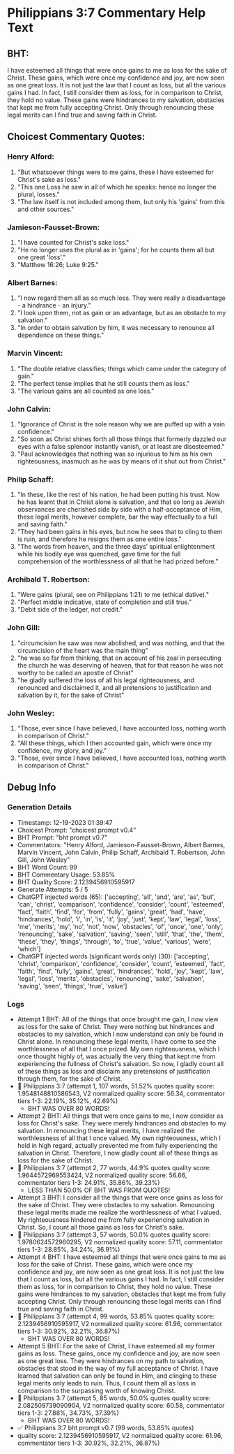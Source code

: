 # Philippians 3:7 Commentary Help Text

## BHT:
I have esteemed all things that were once gains to me as loss for the sake of Christ. These gains, which were once my confidence and joy, are now seen as one great loss. It is not just the law that I count as loss, but all the various gains I had. In fact, I still consider them as loss, for in comparison to Christ, they hold no value. These gains were hindrances to my salvation, obstacles that kept me from fully accepting Christ. Only through renouncing these legal merits can I find true and saving faith in Christ.

## Choicest Commentary Quotes:
### Henry Alford:
1. "But whatsoever things were to me gains, these I have esteemed for Christ's sake as loss."
2. "This one Loss he saw in all of which he speaks: hence no longer the plural, losses."
3. "The law itself is not included among them, but only his 'gains' from this and other sources."

### Jamieson-Fausset-Brown:
1. "I have counted for Christ's sake loss."
2. "He no longer uses the plural as in 'gains'; for he counts them all but one great 'loss'."
3. "Matthew 16:26; Luke 9:25."

### Albert Barnes:
1. "I now regard them all as so much loss. They were really a disadvantage - a hindrance - an injury."
2. "I look upon them, not as gain or an advantage, but as an obstacle to my salvation."
3. "In order to obtain salvation by him, it was necessary to renounce all dependence on these things."

### Marvin Vincent:
1. "The double relative classifies; things which came under the category of gain." 
2. "The perfect tense implies that he still counts them as loss." 
3. "The various gains are all counted as one loss."

### John Calvin:
1. "Ignorance of Christ is the sole reason why we are puffed up with a vain confidence."
2. "So soon as Christ shines forth all those things that formerly dazzled our eyes with a false splendor instantly vanish, or at least are disesteemed."
3. "Paul acknowledges that nothing was so injurious to him as his own righteousness, inasmuch as he was by means of it shut out from Christ."

### Philip Schaff:
1. "In these, like the rest of his nation, he had been putting his trust. Now he has learnt that in Christ alone is salvation, and that so long as Jewish observances are cherished side by side with a half-acceptance of Him, these legal merits, however complete, bar the way effectually to a full and saving faith."
2. "They had been gains in his eyes, but now he sees that to cling to them is ruin, and therefore he resigns them as one entire loss."
3. "The words from heaven, and the three days’ spiritual enlightenment while his bodily eye was quenched, gave time for the full comprehension of the worthlessness of all that he had prized before."

### Archibald T. Robertson:
1. "Were gains (plural, see on Philippians 1:21) to me (ethical dative)."
2. "Perfect middle indicative, state of completion and still true."
3. "Debit side of the ledger, not credit."

### John Gill:
1. "circumcision he saw was now abolished, and was nothing, and that the circumcision of the heart was the main thing"
2. "he was so far from thinking, that on account of his zeal in persecuting the church he was deserving of heaven, that for that reason he was not worthy to be called an apostle of Christ"
3. "he gladly suffered the loss of all his legal righteousness, and renounced and disclaimed it, and all pretensions to justification and salvation by it, for the sake of Christ"

### John Wesley:
1. "Those, ever since I have believed, I have accounted loss, nothing worth in comparison of Christ."
2. "All these things, which I then accounted gain, which were once my confidence, my glory, and joy."
3. "Those, ever since I have believed, I have accounted loss, nothing worth in comparison of Christ."


## Debug Info
### Generation Details
- Timestamp: 12-19-2023 01:39:47
- Choicest Prompt: "choicest prompt v0.4"
- BHT Prompt: "bht prompt v0.7"
- Commentators: "Henry Alford, Jamieson-Fausset-Brown, Albert Barnes, Marvin Vincent, John Calvin, Philip Schaff, Archibald T. Robertson, John Gill, John Wesley"
- BHT Word Count: 99
- BHT Commentary Usage: 53.85%
- BHT Quality Score: 2.1239456910595917
- Generate Attempts: 5 / 5
- ChatGPT injected words (65):
	['accepting', 'all', 'and', 'are', 'as', 'but', 'can', 'christ', 'comparison', 'confidence', 'consider', 'count', 'esteemed', 'fact', 'faith', 'find', 'for', 'from', 'fully', 'gains', 'great', 'had', 'have', 'hindrances', 'hold', 'i', 'in', 'is', 'it', 'joy', 'just', 'kept', 'law', 'legal', 'loss', 'me', 'merits', 'my', 'no', 'not', 'now', 'obstacles', 'of', 'once', 'one', 'only', 'renouncing', 'sake', 'salvation', 'saving', 'seen', 'still', 'that', 'the', 'them', 'these', 'they', 'things', 'through', 'to', 'true', 'value', 'various', 'were', 'which']
- ChatGPT injected words (significant words only) (30):
	['accepting', 'christ', 'comparison', 'confidence', 'consider', 'count', 'esteemed', 'fact', 'faith', 'find', 'fully', 'gains', 'great', 'hindrances', 'hold', 'joy', 'kept', 'law', 'legal', 'loss', 'merits', 'obstacles', 'renouncing', 'sake', 'salvation', 'saving', 'seen', 'things', 'true', 'value']

### Logs
- Attempt 1 BHT: All of the things that once brought me gain, I now view as loss for the sake of Christ. They were nothing but hindrances and obstacles to my salvation, which I now understand can only be found in Christ alone. In renouncing these legal merits, I have come to see the worthlessness of all that I once prized. My own righteousness, which I once thought highly of, was actually the very thing that kept me from experiencing the fullness of Christ's salvation. So now, I gladly count all of these things as loss and disclaim any pretensions of justification through them, for the sake of Christ.
- 🔄 Philippians 3:7 (attempt 1, 107 words, 51.52% quotes quality score: 1.9548148810586543, V2 normalized quality score: 56.34, commentator tiers 1-3: 22.19%, 35.12%, 42.69%) 
	- BHT WAS OVER 80 WORDS!
- Attempt 2 BHT: All things that were once gains to me, I now consider as loss for Christ's sake. They were merely hindrances and obstacles to my salvation. In renouncing these legal merits, I have realized the worthlessness of all that I once valued. My own righteousness, which I held in high regard, actually prevented me from fully experiencing the salvation in Christ. Therefore, I now gladly count all of these things as loss for the sake of Christ.
- 🔄 Philippians 3:7 (attempt 2, 77 words, 44.9% quotes quality score: 1.9644572969553424, V2 normalized quality score: 56.66, commentator tiers 1-3: 24.91%, 35.86%, 39.23%) 
	- LESS THAN 50.0% OF BHT WAS FROM QUOTES!
- Attempt 3 BHT: I consider all the things that were once gains as loss for the sake of Christ. They were obstacles to my salvation. Renouncing these legal merits made me realize the worthlessness of what I valued. My righteousness hindered me from fully experiencing salvation in Christ. So, I count all those gains as loss for Christ's sake.
- 🔄 Philippians 3:7 (attempt 3, 57 words, 50.0% quotes quality score: 1.9780624572960295, V2 normalized quality score: 57.11, commentator tiers 1-3: 28.85%, 34.24%, 36.91%)
- Attempt 4 BHT: I have esteemed all things that were once gains to me as loss for the sake of Christ. These gains, which were once my confidence and joy, are now seen as one great loss. It is not just the law that I count as loss, but all the various gains I had. In fact, I still consider them as loss, for in comparison to Christ, they hold no value. These gains were hindrances to my salvation, obstacles that kept me from fully accepting Christ. Only through renouncing these legal merits can I find true and saving faith in Christ.
- 🔄 Philippians 3:7 (attempt 4, 99 words, 53.85% quotes quality score: 2.1239456910595917, V2 normalized quality score: 61.96, commentator tiers 1-3: 30.92%, 32.21%, 36.87%) 
	- BHT WAS OVER 80 WORDS!
- Attempt 5 BHT: For the sake of Christ, I have esteemed all my former gains as loss. These gains, once my confidence and joy, are now seen as one great loss. They were hindrances on my path to salvation, obstacles that stood in the way of my full acceptance of Christ. I have learned that salvation can only be found in Him, and clinging to these legal merits only leads to ruin. Thus, I count them all as loss in comparison to the surpassing worth of knowing Christ.
- 🔄 Philippians 3:7 (attempt 5, 85 words, 50.0% quotes quality score: 2.082509739090904, V2 normalized quality score: 60.58, commentator tiers 1-3: 27.88%, 34.73%, 37.39%) 
	- BHT WAS OVER 80 WORDS!
- ✅ Philippians 3:7 bht prompt v0.7 (99 words, 53.85% quotes)
- quality score: 2.1239456910595917, V2 normalized quality score: 61.96, commentator tiers 1-3: 30.92%, 32.21%, 36.87%)